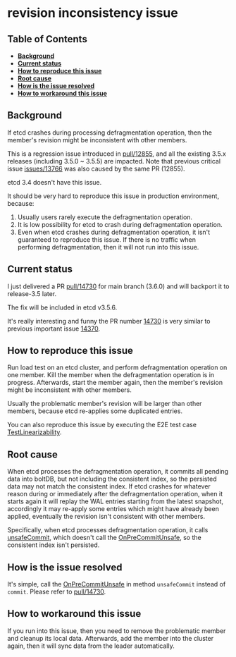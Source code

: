 revision inconsistency issue
======

## Table of Contents

- **[Background](#background)**
- **[Current status](#current-status)**
- **[How to reproduce this issue](#how-to-reproduce-this-issue)**
- **[Root cause](#root-cause)**
- **[How is the issue resolved](#how-is-the-issue-resolved)**
- **[How to workaround this issue](#how-to-workaround-this-issue)**

## Background
If etcd crashes during processing defragmentation operation, then the member's revision might be inconsistent
with other members.

This is a regression issue introduced in [pull/12855](https://github.com/etcd-io/etcd/pull/12855), and all
the existing 3.5.x releases (including 3.5.0 ~ 3.5.5) are impacted. Note that previous critical issue 
[issues/13766](https://github.com/etcd-io/etcd/issues/13766) was also caused by the same PR (12855).

etcd 3.4 doesn't have this issue.

It should be very hard to reproduce this issue in production environment, because:
1. Usually users rarely execute the defragmentation operation.
2. It is low possibility for etcd to crash during defragmentation operation. 
3. Even when etcd crashes during defragmentation operation, it isn't guaranteed to reproduce this issue. If there is no traffic when performing defragmentation, then it will not run into this issue.

## Current status
I just delivered a PR [pull/14730](https://github.com/etcd-io/etcd/pull/14730) for main branch (3.6.0) and 
will backport it to release-3.5 later. 

The fix will be included in etcd v3.5.6.

It's really interesting and funny the PR number [14730](https://github.com/etcd-io/etcd/pull/14730) is 
very similar to previous important issue [14370](https://github.com/etcd-io/etcd/issues/14370).

## How to reproduce this issue
Run load test on an etcd cluster, and perform defragmentation operation on one member. Kill the member when the 
defragmentation operation is in progress. Afterwards, start the member again, then the member's revision 
might be inconsistent with other members.

Usually the problematic member's revision will be larger than other members, because etcd re-applies some duplicated entries.

You can also reproduce this issue by executing the E2E test case [TestLinearizability](https://github.com/etcd-io/etcd/blob/2f558ca0dbf1217c1cc5b82a1e2aec428bf6a04f/tests/linearizability/linearizability_test.go#L43).

## Root cause
When etcd processes the defragmentation operation, it commits all pending data into boltDB, but not 
including the consistent index, so the persisted data may not match the consistent index. If etcd crashes
for whatever reason during or immediately after the defragmentation operation, when it starts again it will 
replay the WAL entries starting from the latest snapshot, accordingly it may re-apply some entries which might
have already been applied, eventually the revision isn't consistent with other members.

Specifically, when etcd processes defragmentation operation, it calls
[unsafeCommit](https://github.com/etcd-io/etcd/blob/2f558ca0dbf1217c1cc5b82a1e2aec428bf6a04f/server/storage/backend/batch_tx.go#L342), 
which doesn't call the [OnPreCommitUnsafe](https://github.com/etcd-io/etcd/blob/2f558ca0dbf1217c1cc5b82a1e2aec428bf6a04f/server/storage/backend/batch_tx.go#L332-L334),
so the consistent index isn't persisted.

## How is the issue resolved
It's simple, call the [OnPreCommitUnsafe](https://github.com/etcd-io/etcd/blob/2f558ca0dbf1217c1cc5b82a1e2aec428bf6a04f/server/storage/backend/batch_tx.go#L332-L334)
in method `unsafeCommit` instead of `commit`. Please refer to [pull/14730](https://github.com/etcd-io/etcd/pull/14730).

## How to workaround this issue
If you run into this issue, then you need to remove the problematic member and cleanup its local data. 
Afterwards, add the member into the cluster again, then it will sync data from the leader automatically.
